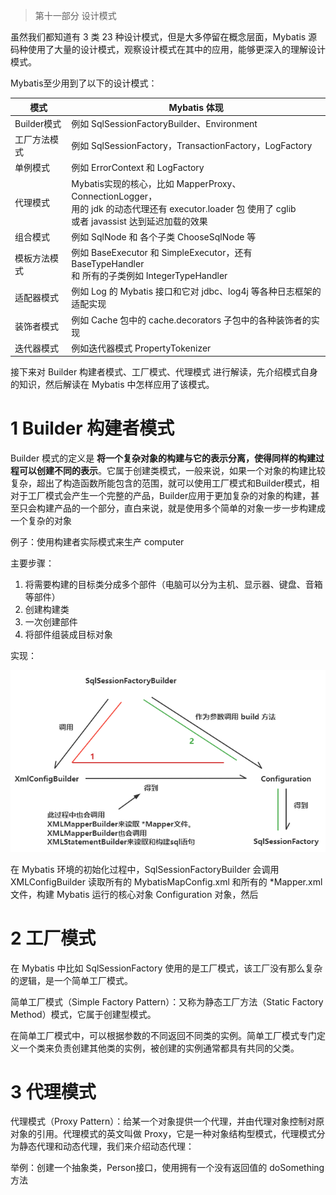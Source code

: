 > 第十一部分 设计模式

虽然我们都知道有 3 类 23 种设计模式，但是大多停留在概念层面，Mybatis 源码种使用了大量的设计模式，观察设计模式在其中的应用，能够更深入的理解设计模式。

Mybatis至少用到了以下的设计模式：

| 模式         | Mybatis 体现                                                 |
| ------------ | ------------------------------------------------------------ |
| Builder模式  | 例如 SqlSessionFactoryBuilder、Environment                   |
| 工厂方法模式 | 例如 SqlSessionFactory，TransactionFactory，LogFactory       |
| 单例模式     | 例如 ErrorContext 和 LogFactory                              |
| 代理模式     | Mybatis实现的核心，比如 MapperProxy、ConnectionLogger，<br>用的 jdk 的动态代理还有 executor.loader 包 使用了 cglib <br>或者 javassist 达到延迟加载的效果 |
| 组合模式     | 例如 SqlNode 和 各个子类 ChooseSqlNode 等                    |
| 模板方法模式 | 例如 BaseExecutor 和 SimpleExecutor，还有 BaseTypeHandler <br>和 所有的子类例如 IntegerTypeHandler |
| 适配器模式   | 例如 Log 的 Mybatis 接口和它对 jdbc、log4j 等各种日志框架的适配实现 |
| 装饰者模式   | 例如 Cache 包中的 cache.decorators 子包中的各种装饰者的实现  |
| 迭代器模式   | 例如迭代器模式 PropertyTokenizer                             |

接下来对 Builder 构建者模式、工厂模式、代理模式 进行解读，先介绍模式自身的知识，然后解读在 Mybatis 中怎样应用了该模式。

# 1 Builder 构建者模式

Builder 模式的定义是 **将一个复杂对象的构建与它的表示分离，使得同样的构建过程可以创建不同的表示**。它属于创建类模式，一般来说，如果一个对象的构建比较复杂，超出了构造函数所能包含的范围，就可以使用工厂模式和Builder模式，相对于工厂模式会产生一个完整的产品，Builder应用于更加复杂的对象的构建，甚至只会构建产品的一个部分，直白来说，就是使用多个简单的对象一步一步构建成一个复杂的对象

例子：使用构建者实际模式来生产 computer

主要步骤：

1. 将需要构建的目标类分成多个部件（电脑可以分为主机、显示器、键盘、音箱等部件）
2. 创建构建类
3. 一次创建部件
4. 将部件组装成目标对象

实现：

![image-20220427113031669](assest/image-20220427113031669.png)

在 Mybatis 环境的初始化过程中，SqlSessionFactoryBuilder 会调用 XMLConfigBuilder 读取所有的 MybatisMapConfig.xml 和所有的 *Mapper.xml 文件，构建 Mybatis 运行的核心对象 Configuration 对象，然后

# 2 工厂模式

在 Mybatis 中比如 SqlSessionFactory 使用的是工厂模式，该工厂没有那么复杂的逻辑，是一个简单工厂模式。

简单工厂模式（Simple Factory Pattern）：又称为静态工厂方法（Static Factory Method）模式，它属于创建型模式。

在简单工厂模式中，可以根据参数的不同返回不同类的实例。简单工厂模式专门定义一个类来负责创建其他类的实例，被创建的实例通常都具有共同的父类。

# 3 代理模式

代理模式（Proxy Pattern）：给某一个对象提供一个代理，并由代理对象控制对原对象的引用。代理模式的英文叫做 Proxy，它是一种对象结构型模式，代理模式分为静态代理和动态代理，我们来介绍动态代理：

举例：创建一个抽象类，Person接口，使用拥有一个没有返回值的 doSomething 方法


